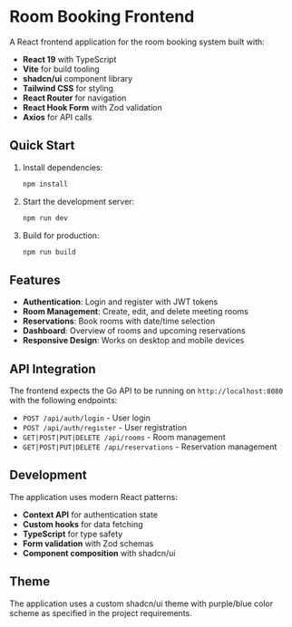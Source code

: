# Room Booking Frontend

A React frontend application for the room booking system built with:

- **React 19** with TypeScript
- **Vite** for build tooling
- **shadcn/ui** component library
- **Tailwind CSS** for styling
- **React Router** for navigation
- **React Hook Form** with Zod validation
- **Axios** for API calls

## Quick Start

1. Install dependencies:
   ```bash
   npm install
   ```

2. Start the development server:
   ```bash
   npm run dev
   ```

3. Build for production:
   ```bash
   npm run build
   ```

## Features

- **Authentication**: Login and register with JWT tokens
- **Room Management**: Create, edit, and delete meeting rooms
- **Reservations**: Book rooms with date/time selection
- **Dashboard**: Overview of rooms and upcoming reservations
- **Responsive Design**: Works on desktop and mobile devices

## API Integration

The frontend expects the Go API to be running on `http://localhost:8080` with the following endpoints:

- `POST /api/auth/login` - User login
- `POST /api/auth/register` - User registration
- `GET|POST|PUT|DELETE /api/rooms` - Room management
- `GET|POST|PUT|DELETE /api/reservations` - Reservation management

## Development

The application uses modern React patterns:

- **Context API** for authentication state
- **Custom hooks** for data fetching
- **TypeScript** for type safety
- **Form validation** with Zod schemas
- **Component composition** with shadcn/ui

## Theme

The application uses a custom shadcn/ui theme with purple/blue color scheme as specified in the project requirements.
